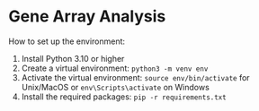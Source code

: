 # Gene Array Analysis

How to set up the environment:

1. Install Python 3.10 or higher
2. Create a virtual environment: `python3 -m venv env`
3. Activate the virtual environment: `source env/bin/activate` for Unix/MacOS or `env\Scripts\activate` on Windows
4. Install the required packages: `pip -r requirements.txt`
